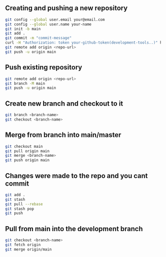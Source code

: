 ## Creating and pushing a new repository

```bash
git config --global user.email your@email.com
git config --global user.name your-name
git init -b main
git add .
git commit -m "commit-message"
curl -H "Authorization: token your-github-token(development-tools..)" https://api.github.com/user/repos -d '{"name":"name-you-want"}'
git remote add origin <repo-url>
git push -u origin main
```

## Push existing repository

```bash
git remote add origin <repo-url>
git branch -M main
git push -u origin main
```

## Create new branch and checkout to it

```bash
git branch <branch-name>
git checkout <branch-name>
```

## Merge from branch into main/master

```bash
git checkout main
git pull origin main
git merge <branch-name>
git push origin main
```

## Changes were made to the repo and you cant commit

```bash
git add .
git stash
git pull --rebase
git stash pop
git push
```

## Pull from main into the development branch

```bash
git checkout <branch-name>
git fetch origin
git merge origin/main
```
